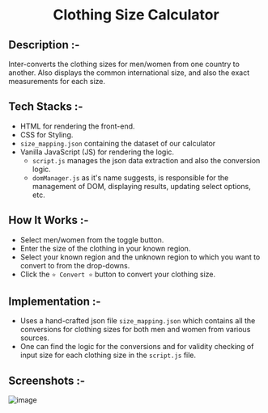 # <p align="center">Clothing Size Calculator</p>

## Description :-

Inter-converts the clothing sizes for men/women from one country to another. Also displays the common international size, and also the exact measurements for each size.

## Tech Stacks :-

- HTML for rendering the front-end.
- CSS for Styling.
- `size_mapping.json` containing the dataset of our calculator
- Vanilla JavaScript (JS) for rendering the logic.
    - `script.js` manages the json data extraction and also the conversion logic.
    - `domManager.js` as it's name suggests, is responsible for the management of DOM, displaying results, updating select options, etc.

## How It Works :-

- Select men/women from the toggle button.
- Enter the size of the clothing in your known region.
- Select your known region and the unknown region to which you want to convert to from the drop-downs.
- Click the `⭐️ Convert ⭐️` button to convert your clothing size.

## Implementation :-

- Uses a hand-crafted json file `size_mapping.json` which contains all the conversions for clothing sizes for both men and women from various sources.
- One can find the logic for the conversions and for validity checking of input size for each clothing size in the `script.js` file.

## Screenshots :-

![image](https://github.com/Rakesh9100/CalcDiverse/assets/73993775/046aac09-0136-440e-9c3d-78331c9c66a0)
